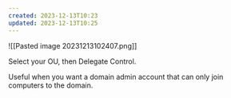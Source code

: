 ```yaml
---
created: 2023-12-13T10:23
updated: 2023-12-13T10:25
---
```

![[Pasted image 20231213102407.png]]

Select your OU, then Delegate Control. 

Useful when you want a domain admin account that can only join computers to the domain.